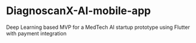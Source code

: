 # DiagnoscanX-AI-mobile-app
Deep Learning based MVP for a MedTech AI startup prototype using Flutter with payment integration
